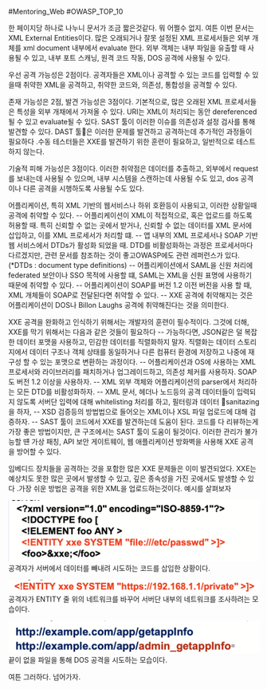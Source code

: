 #Mentoring_Web #OWASP_TOP_10

한 페이지당 하나로 나누니 문서가 조금 짧은것같다. 뭐 어쩔수 없지. 여튼 이번 문서는 XML External Entities이다. 많은 오래되거나 잘못 설정된 XML 프로세서들은 외부 개체를 xml document 내부에서 evaluate 한다. 외부 객체는 내부 파일을 유출할 때 사용될 수 있고, 내부 포트 스캐닝, 원격 코드 작동, DOS 공격에 사용될 수 있다.

우선 공격 가능성은 2점이다. 공격자들은 XML이나 공격할 수 있는 코드를 입력할 수 있을때 취약한 XML을 공격하고, 취약한 코드와, 의존성, 통합성을 공격할 수 있다.

존재 가능성은 2점, 발견 가능성은 3점이다. 기본적으로, 많은 오래된 XML 프로세서들은 특성을 외부 개채에서 가져올 수 있다. URI는 XML이 처리되는 동안 dereferenced 될 수 있고 evaluate될 수 있다.
SAST 툴이 이러한 이슈를 의존성과 설정 검사를 통해 발견할 수 있다. DAST 툴은 이러한 문제를 발견하고 공격하는데 추가적인 과정들이 필요하다 .수동 테스터들은 XXE를 발견하기 위한 훈련이 필요하고, 일반적으로 테스트 하지 않는다.

기술적 피해 가능성은 3점이다. 이러한 취약점은 데이터를 추출하고, 외부에서 request를 보내는데 사용될 수 있으며, 내부 시스템을 스캔하는데 사용될 수도 있고, dos 공격이나 다른 공격을 시행하도록 사용될 수도 있다.

어플리케이션, 특히 XML 기반의 웹서비스나 하위 호환등이 사용되고, 이러한 상황일때  공격에 취약할 수 있다.
-- 어플리케이션이 XML이 적접적으로, 혹은 업로드를 하도록 허용할 때. 특히 신뢰할 수 없는 곳에서 받거나, 신뢰할 수 없는 데이터를 XML 문서에 삽입하고, 이를 XML 프로세서가 처리할 떄.
-- 앱 내부의 XML 프로세서나 SOAP 기반 웹 서비스에서 DTDs가 활성화 되었을 때. DTD를 비활성화하는 과정은 프로세서마다 다르겠지만,  관련 문서를 참조하는 것이 좋고OWASP에도 관련 레퍼런스가 있다.
(*DTDs : document type definitions)
-- 어플리케이션에서 SAML을 신원 처리에 federated 보안이나 SSO 목적에 사용할 떄, SAML는 XML을 신원 표명에 사용하기 때문에 취약할 수 있다.
-- 어플리케이션이 SOAP를 버전 1.2 이전 버전을 사용 할 때, XML 개체들이 SOAP로 전달된다면 취약할 수 있다.
-- XXE 공격에 취약해지는 것은 어플리케이션이 DOS나 Billon Laughs 공격에 취약해진다는 것을 의미한다.

XXE 공격을 완화하고 인식하기 위해서는 개발자의 훈련이 필수적이다. 그것에 더해, XXE를 막기 위해서는 다음과 같은 것들이 필요하다
-- 가능하다면, JSON같은 덜 복잡한 데이터 포맷을 사용하고, 민감한 데이터를 직렬화하지 말자. 직렬화는 데이터 스토리지에서 데이터 구조나 객체 상태를 동일하거나 다른 컴퓨터 환경에 저장하고 나중에 재구성 할 수 있는 포맷으로 변환하는 과정이다.
-- 어플리케이션과 OS에 사용하는 XML 프로세서와 라이브러리를 패치하거나 업그레이드하고, 의존성 체커를 사용하자. SOAP도 버전 1.2 이상을 사용하자.
-- XML 외부 객체와  어플리케이션의 parser에서 처리하는 모든 DTD를 비활성화하자.
-- XML 문서, 헤더나 노드등의 공격 데이터들이 입력되지 않도록 서버단 입력에 대해 whitelisting 처리를 하고, 필터링과 데이터 sanitazing을 하자,
-- XSD 검증등의 방법법으로 들어오는 XML이나 XSL 파일 업로드에 대해 검증하자.
-- SAST 툴이 코드에서 XXE를 발견하는데 도움이 된다. 코드를 다 리뷰하는게 가장 좋은 방법이지만, 큰 구조에서는 SAST 툴이 도움이 될것이다.
이러한 관리가 불가능할 떈 가상 패칭, API 보안 게이트웨이, 웹 애플리케이션 방화벽을 사용해 XXE 공격을 방어할 수 있다.

임베디드 장치들을 공격하는 것을 포함한 많은 XXE 문제들은 이미 발견되었다. XXE는 예상치도 못한 많은 곳에서 발생할 수 있고, 깊은 종속성을 가진 곳에서도 발생할 수 있다 .가장 쉬운 방법은 공격을 위한 XML을 업로드하는것이다. 예시를 살펴보자

![](img/4-01.png)
공격자가 서버에서 데이터를 빼내려 시도하는 코드를 삽입한 상황이다.

![](img/4-02.png)
공격자가 ENTITY 줄 위의 네트워크를 바꾸어 서버단 내부의 네트워크를 조사하려는 모습이다.


![](img/5-03.png)
끝이 없을 파일을 통해 DOS 공격을 시도하는 모습이다.

여튼 그러하다. 넘어가자.
